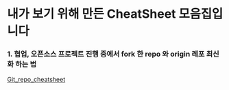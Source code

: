 # 내가 보기 위해 만든 CheatSheet 모음집입니다


### 1. 협업, 오픈소스 프로젝트 진행 중에서 fork 한 repo 와 origin 레포 최신화 하는 법

[Git_repo_cheatsheet](https://github.com/rlagksruf16/Cheat-sheet/blob/master/git_repo_cheat.md)


